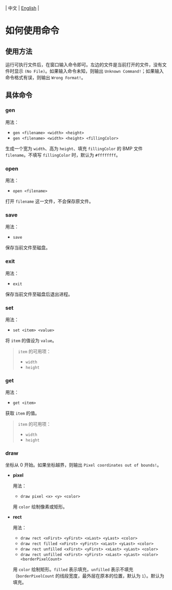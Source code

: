 | 中文 | [English](./use_command_en-us.md) |

# 如何使用命令

## 使用方法

运行可执行文件后，在窗口输入命令即可。左边的文件是当前打开的文件，没有文件时显示 `(No File)`。如果输入命令未知，则输出 `Unknown Command!`；如果输入命令格式有误，则输出 `Wrong Format!`。

## 具体命令

### gen

用法：
- `gen <filename> <width> <height>`
- `gen <filename> <width> <height> <fillingColor>`

生成一个宽为 `width`、高为 `height`、填充 `fillingColor` 的 BMP 文件 `filename`。不填写 `fillingColor` 时，默认为 `#ffffffff`。

### open

用法：
- `open <filename>`

打开 `filename` 这一文件，不会保存原文件。

### save

用法：
- `save`

保存当前文件至磁盘。

### exit

用法：
- `exit`

保存当前文件至磁盘后退出进程。

### set

用法：
- `set <item> <value>`

将 `item` 的值设为 `value`。

> `item` 的可用项：
> - `width`
> - `height`

### get

用法：
- `get <item>`

获取 `item` 的值。

> `item` 的可用项：
> - `width`
> - `height`

### draw

坐标从 0 开始。如果坐标越界，则输出 `Pixel coordinates out of bounds!`。

-   **pixel**
    
    用法：
    - `draw pixel <x> <y> <color>`
    
    用 `color` 绘制像素或矩形。

-   **rect**
    
    用法：
    - `draw rect <xFirst> <yFirst> <xLast> <yLast> <color>`
    - `draw rect filled <xFirst> <yFirst> <xLast> <yLast> <color>`
    - `draw rect unfilled <xFirst> <yFirst> <xLast> <yLast> <color>`
    - `draw rect unfilled <xFirst> <yFirst> <xLast> <yLast> <color> <borderPixelCount>`
    
    用 `color` 绘制矩形。`filled` 表示填充，`unfilled` 表示不填充（`borderPixelCount` 的线段宽度，最外层在原本的位置，默认为 `1`）。默认为填充。

